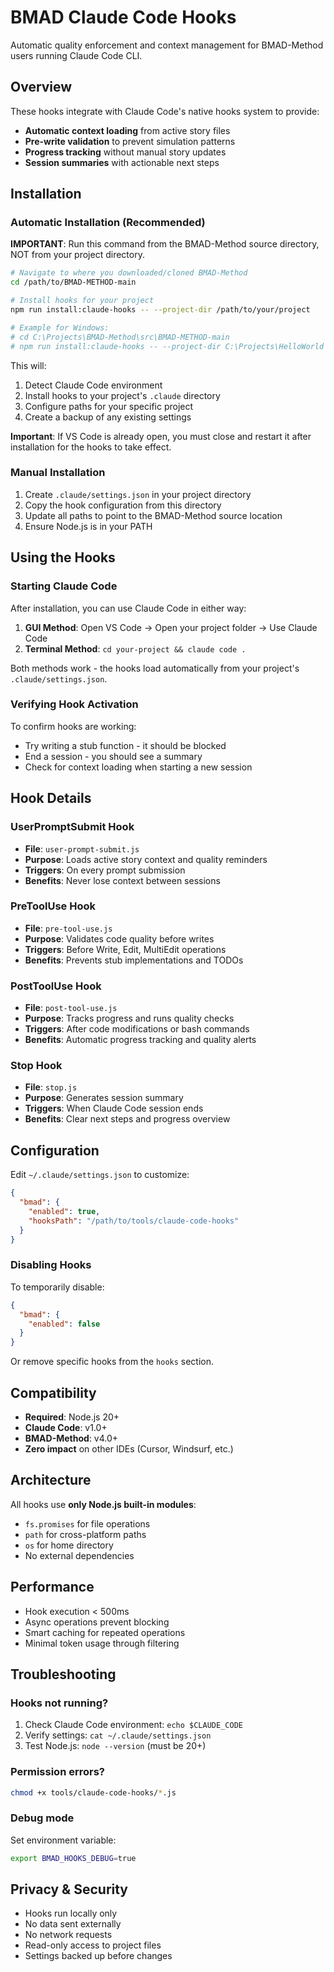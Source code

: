 # BMAD Claude Code Hooks

Automatic quality enforcement and context management for BMAD-Method users running Claude Code CLI.

## Overview

These hooks integrate with Claude Code's native hooks system to provide:
- **Automatic context loading** from active story files
- **Pre-write validation** to prevent simulation patterns
- **Progress tracking** without manual story updates
- **Session summaries** with actionable next steps

## Installation

### Automatic Installation (Recommended)

**IMPORTANT**: Run this command from the BMAD-Method source directory, NOT from your project directory.

```bash
# Navigate to where you downloaded/cloned BMAD-Method
cd /path/to/BMAD-METHOD-main

# Install hooks for your project
npm run install:claude-hooks -- --project-dir /path/to/your/project

# Example for Windows:
# cd C:\Projects\BMAD-Method\src\BMAD-METHOD-main
# npm run install:claude-hooks -- --project-dir C:\Projects\HelloWorld
```

This will:
1. Detect Claude Code environment
2. Install hooks to your project's `.claude` directory
3. Configure paths for your specific project
4. Create a backup of any existing settings

**Important**: If VS Code is already open, you must close and restart it after installation for the hooks to take effect.

### Manual Installation

1. Create `.claude/settings.json` in your project directory
2. Copy the hook configuration from this directory
3. Update all paths to point to the BMAD-Method source location
4. Ensure Node.js is in your PATH

## Using the Hooks

### Starting Claude Code
After installation, you can use Claude Code in either way:

1. **GUI Method**: Open VS Code → Open your project folder → Use Claude Code
2. **Terminal Method**: `cd your-project && claude code .`

Both methods work - the hooks load automatically from your project's `.claude/settings.json`.

### Verifying Hook Activation
To confirm hooks are working:
- Try writing a stub function - it should be blocked
- End a session - you should see a summary
- Check for context loading when starting a new session

## Hook Details

### UserPromptSubmit Hook
- **File**: `user-prompt-submit.js`
- **Purpose**: Loads active story context and quality reminders
- **Triggers**: On every prompt submission
- **Benefits**: Never lose context between sessions

### PreToolUse Hook  
- **File**: `pre-tool-use.js`
- **Purpose**: Validates code quality before writes
- **Triggers**: Before Write, Edit, MultiEdit operations
- **Benefits**: Prevents stub implementations and TODOs

### PostToolUse Hook
- **File**: `post-tool-use.js`
- **Purpose**: Tracks progress and runs quality checks
- **Triggers**: After code modifications or bash commands
- **Benefits**: Automatic progress tracking and quality alerts

### Stop Hook
- **File**: `stop.js`
- **Purpose**: Generates session summary
- **Triggers**: When Claude Code session ends
- **Benefits**: Clear next steps and progress overview

## Configuration

Edit `~/.claude/settings.json` to customize:

```json
{
  "bmad": {
    "enabled": true,
    "hooksPath": "/path/to/tools/claude-code-hooks"
  }
}
```

### Disabling Hooks

To temporarily disable:
```json
{
  "bmad": {
    "enabled": false
  }
}
```

Or remove specific hooks from the `hooks` section.

## Compatibility

- **Required**: Node.js 20+
- **Claude Code**: v1.0+
- **BMAD-Method**: v4.0+
- **Zero impact** on other IDEs (Cursor, Windsurf, etc.)

## Architecture

All hooks use **only Node.js built-in modules**:
- `fs.promises` for file operations
- `path` for cross-platform paths
- `os` for home directory
- No external dependencies

## Performance

- Hook execution < 500ms
- Async operations prevent blocking
- Smart caching for repeated operations
- Minimal token usage through filtering

## Troubleshooting

### Hooks not running?
1. Check Claude Code environment: `echo $CLAUDE_CODE`
2. Verify settings: `cat ~/.claude/settings.json`
3. Test Node.js: `node --version` (must be 20+)

### Permission errors?
```bash
chmod +x tools/claude-code-hooks/*.js
```

### Debug mode
Set environment variable:
```bash
export BMAD_HOOKS_DEBUG=true
```

## Privacy & Security

- Hooks run locally only
- No data sent externally
- No network requests
- Read-only access to project files
- Settings backed up before changes